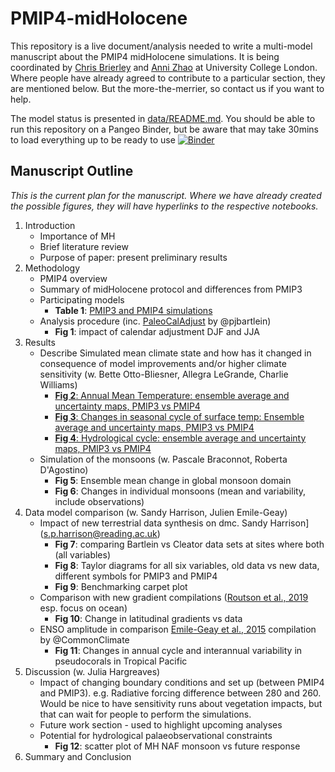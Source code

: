 # PMIP4-midHolocene
This repository is a live document/analysis needed to write a multi-model manuscript about the PMIP4 midHolocene simulations. It is being coordinated by [Chris Brierley](c.brierley@ucl.ac.uk) and [Anni Zhao](anni.zhao.16@ucl.ac.uk) at University College London. Where people have already agreed to contribute to a particular section, they are mentioned below. But the more-the-merrier, so contact us if you want to help. 

The model status is presented in [data/README.md](data/README.md). You should be able to run this repository on a Pangeo Binder, but be aware that may take 30mins to load everything up to be ready to use
[![Binder](https://binder.pangeo.io/badge_logo.svg)](https://binder.pangeo.io/v2/gh/chrisbrierley/PMIP4-midHolocene/master)

## Manuscript Outline
_This is the current plan for the manuscript. Where we have already created the possible figures, they will have hyperlinks to the respective notebooks._
1. Introduction
   * Importance of MH
   * Brief literature review
   * Purpose of paper: present preliminary results
2. Methodology
   * PMIP4 overview
   * Summary of midHolocene protocol and differences from PMIP3
   * Participating models
   	 * __Table 1__: [PMIP3 and PMIP4 simulations](data/README.md)
   * Analysis procedure (inc. [PaleoCalAdjust](https://github.com/pjbartlein/PaleoCalAdjust) by @pjbartlein)
   	 * __Fig 1__: impact of calendar adjustment DJF and JJA
3. Results
   * Describe Simulated mean climate state and how has it changed in consequence of model improvements and/or higher climate sensitivity (w. Bette Otto-Bliesner, Allegra LeGrande, Charlie Williams)
   	 * [__Fig 2__: Annual Mean Temperature: ensemble average and uncertainty maps, PMIP3 vs PMIP4](https://github.com/chrisbrierley/PMIP4-midHolocene/blob/master/notebooks/PMIP4_Mid-Holocene_new.ipynb)
   	 * [__Fig 3__: Changes in seasonal cycle of surface temp: Ensemble average and uncertainty maps, PMIP3 vs PMIP4](https://github.com/chrisbrierley/PMIP4-midHolocene/blob/master/notebooks/PMIP4_Mid-Holocene_new.ipynb)
   	 * [__Fig 4__: Hydrological cycle: ensemble average and uncertainty maps, PMIP3 vs PMIP4](https://github.com/chrisbrierley/PMIP4-midHolocene/blob/master/notebooks/PMIP4_Mid-Holocene_new.ipynb)
   * Simulation of the monsoons (w. Pascale Braconnot, Roberta D'Agostino)
	 * __Fig 5__: Ensemble mean change in global monsoon domain
	 * __Fig 6__: Changes in individual monsoons (mean and variability, include observations)
4. Data model comparison (w. Sandy Harrison, Julien Emile-Geay)
   * Impact of new terrestrial data synthesis on dmc. Sandy Harrison](s.p.harrison@reading.ac.uk)
   	 * __Fig 7__: comparing Bartlein vs Cleator data sets at sites where both (all variables)
   	 * __Fig 8__: Taylor diagrams for all six variables, old data vs new data, different symbols for PMIP3 and PMIP4
   	 * __Fig 9__: Benchmarking carpet plot
   * Comparison with new gradient compilations ([Routson et al., 2019](https://www.nature.com/articles/s41586-019-1060-3) esp. focus on ocean)
   	 * __Fig 10__: Change in latitudinal gradients vs data
   * ENSO amplitude in comparison [Emile-Geay et al., 2015](https://github.com/CommonClimate/EmileGeay_NatGeo2015) compilation by @CommonClimate
   	 * __Fig 11__: Changes in annual cycle and interannual variability in pseudocorals in Tropical Pacific
5. Discussion (w. Julia Hargreaves)
   * Impact of changing boundary conditions and set up (between PMIP4 and PMIP3). e.g. Radiative forcing difference between 280 and 260. Would be nice to have sensitivity runs about vegetation impacts, but that can wait for people to perform the simulations. 
   * Future work section - used to highlight upcoming analyses
   * Potential for hydrological palaeobservational constraints
   	 * __Fig 12__: scatter plot of MH NAF monsoon vs future response
6. Summary and Conclusion
